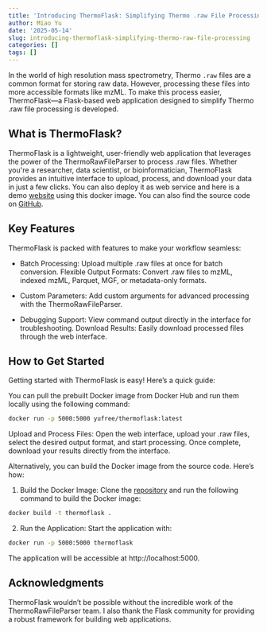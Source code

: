 ```yaml
---
title: 'Introducing ThermoFlask: Simplifying Thermo .raw File Processing'
author: Miao Yu
date: '2025-05-14'
slug: introducing-thermoflask-simplifying-thermo-raw-file-processing
categories: []
tags: []
---
```

In the world of high resolution mass spectrometry, Thermo `.raw` files are a common format for storing raw data. However, processing these files into more accessible formats like mzML. To make this process easier, ThermoFlask—a Flask-based web application designed to simplify Thermo .raw file processing is developed.

## What is ThermoFlask?

ThermoFlask is a lightweight, user-friendly web application that leverages the power of the ThermoRawFileParser to process .raw files. Whether you're a researcher, data scientist, or bioinformatician, ThermoFlask provides an intuitive interface to upload, process, and download your data in just a few clicks. You can also deploy it as web service and here is a demo [website](https://fywupilibssa.us-east-1.clawcloudrun.com) using this docker image. You can also find the source code on [GitHub](https://github.com/yufree/thermoflask).

## Key Features

ThermoFlask is packed with features to make your workflow seamless:

- Batch Processing: Upload multiple .raw files at once for batch conversion.
Flexible Output Formats: Convert .raw files to mzML, indexed mzML, Parquet, MGF, or metadata-only formats.

- Custom Parameters: Add custom arguments for advanced processing with the ThermoRawFileParser.

- Debugging Support: View command output directly in the interface for troubleshooting.
Download Results: Easily download processed files through the web interface.

## How to Get Started

Getting started with ThermoFlask is easy! Here’s a quick guide:

You can pull the prebuilt Docker image from Docker Hub and run them locally using the following command:

```bash
docker run -p 5000:5000 yufree/thermoflask:latest
```

Upload and Process Files: Open the web interface, upload your .raw files, select the desired output format, and start processing. Once complete, download your results directly from the interface.

Alternatively, you can build the Docker image from the source code. Here’s how:

1. Build the Docker Image: Clone the [repository](https://github.com/yufree/thermoflask) and run the following command to build the Docker image:

```bash
docker build -t thermoflask .
```
2. Run the Application: Start the application with:

```bash
docker run -p 5000:5000 thermoflask
```

The application will be accessible at http://localhost:5000.

## Acknowledgments

ThermoFlask wouldn’t be possible without the incredible work of the ThermoRawFileParser team. I also thank the Flask community for providing a robust framework for building web applications.
